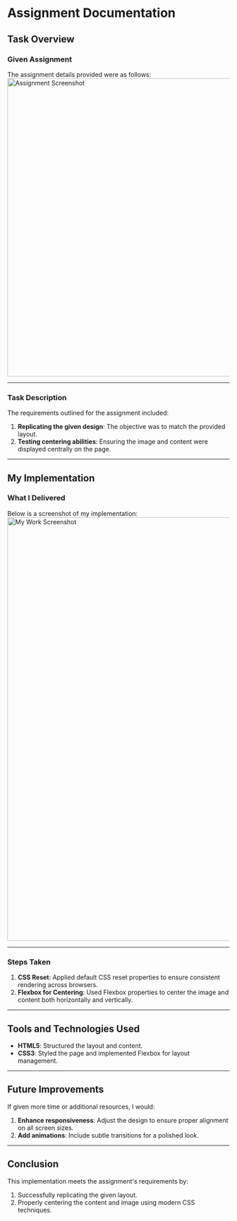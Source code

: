 # Assignment Documentation

## Task Overview

### **Given Assignment**
The assignment details provided were as follows:  
<img width="675" alt="Assignment Screenshot" src="https://github.com/user-attachments/assets/405b86d6-1217-4d35-9ed2-4b6b3b4b035c" />

---

### **Task Description**
The requirements outlined for the assignment included:  
1. **Replicating the given design**: The objective was to match the provided layout.  
2. **Testing centering abilities**: Ensuring the image and content were displayed centrally on the page.

---

## My Implementation

### **What I Delivered**
Below is a screenshot of my implementation:  
<img width="959" alt="My Work Screenshot" src="https://github.com/user-attachments/assets/3248be9e-33c4-481a-88bf-d708c08f7d61" />

---

### **Steps Taken**
1. **CSS Reset**: Applied default CSS reset properties to ensure consistent rendering across browsers.  
2. **Flexbox for Centering**: Used Flexbox properties to center the image and content both horizontally and vertically.  

---

## Tools and Technologies Used
- **HTML5**: Structured the layout and content.  
- **CSS3**: Styled the page and implemented Flexbox for layout management.  

---

## Future Improvements
If given more time or additional resources, I would:  
1. **Enhance responsiveness**: Adjust the design to ensure proper alignment on all screen sizes.  
2. **Add animations**: Include subtle transitions for a polished look.  

---

## Conclusion
This implementation meets the assignment's requirements by:  
1. Successfully replicating the given layout.  
2. Properly centering the content and image using modern CSS techniques.  
